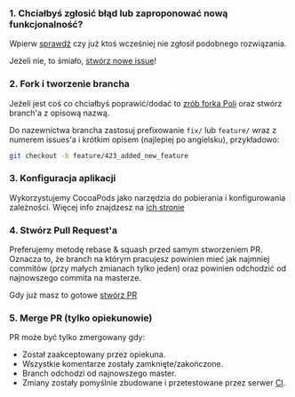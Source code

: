 ### 1. Chciałbyś zgłosić błąd lub zaproponować nową funkcjonalność?

Wpierw [sprawdź](https://github.com/KlubJagiellonski/pola-ios/issues) czy już ktoś wcześniej nie zgłosił podobnego rozwiązania.

Jeżeli nie, to śmiało, [stwórz nowe issue](https://github.com/KlubJagiellonski/pola-ios/issues/new)!

### 2. Fork i tworzenie brancha

Jeżeli jest coś co chciałbyś poprawić/dodać to [zrób forka Poli](https://help.github.com/articles/fork-a-repo)
oraz stwórz branch'a z opisową nazwą.

Do nazewnictwa brancha zastosuj prefixowanie `fix/` lub `feature/` wraz z numerem issues'a i krótkim opisem (najlepiej po angielsku), przykładowo:
```sh
git checkout -b feature/423_added_new_feature
```

### 3. Konfiguracja aplikacji

Wykorzystujemy CocoaPods jako narzędzia do pobierania i konfigurowania zależności. Więcej info znajdzesz na [ich stronie](https://cocoapods.org)

### 4. Stwórz Pull Request'a

Preferujemy metodę rebase & squash przed samym stworzeniem PR. 
Oznacza to, że branch na którym pracujesz powinien mieć jak najmniej commitów (przy małych zmianach tylko jeden) oraz powinien odchodzić od najnowszego commita na masterze.

Gdy już masz to gotowe [stwórz PR](https://help.github.com/articles/creating-a-pull-request)

### 5. Merge PR (tylko opiekunowie)

PR może być tylko zmergowany gdy:

* Został zaakceptowany przez opiekuna.
* Wszystkie komentarze zostały zamknięte/zakończone.
* Branch odchodzi od najnowszego master.
* Zmiany zostały pomyślnie zbudowane i przetestowane przez serwer [CI](https://travis-ci.org/KlubJagiellonski/pola-ios).
